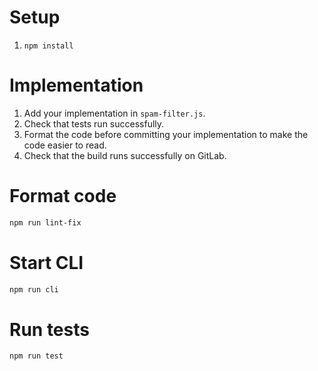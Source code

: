 # Setup

1. `npm install`

# Implementation

1. Add your implementation in `spam-filter.js`.
2. Check that tests run successfully.
3. Format the code before committing your implementation to make the code easier to read.
4. Check that the build runs successfully on GitLab.

# Format code

```bash
npm run lint-fix
```

# Start CLI

```bash
npm run cli
```

# Run tests

```bash
npm run test
```
